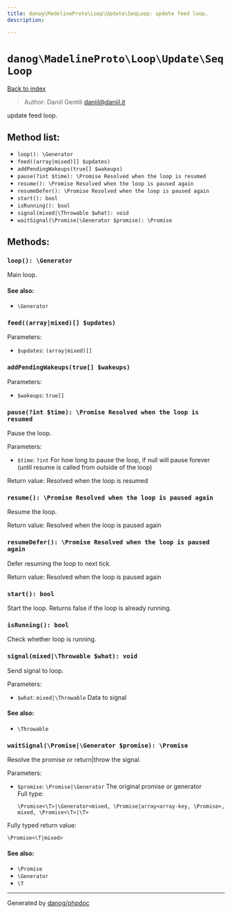 ```yaml
---
title: danog\MadelineProto\Loop\Update\SeqLoop: update feed loop.
description: 

---
```

# `danog\MadelineProto\Loop\Update\SeqLoop`
[Back to index](../../../../index.md)

> Author: Daniil Gentili <daniil@daniil.it>  
  

update feed loop.  




## Method list:
* `loop(): \Generator`
* `feed((array|mixed)[] $updates)`
* `addPendingWakeups(true[] $wakeups)`
* `pause(?int $time): \Promise Resolved when the loop is resumed`
* `resume(): \Promise Resolved when the loop is paused again`
* `resumeDefer(): \Promise Resolved when the loop is paused again`
* `start(): bool`
* `isRunning(): bool`
* `signal(mixed|\Throwable $what): void`
* `waitSignal(\Promise|\Generator $promise): \Promise`

## Methods:
### `loop(): \Generator`

Main loop.


#### See also: 
* `\Generator`




### `feed((array|mixed)[] $updates)`




Parameters:
* `$updates`: `(array|mixed)[]`   



### `addPendingWakeups(true[] $wakeups)`




Parameters:
* `$wakeups`: `true[]`   



### `pause(?int $time): \Promise Resolved when the loop is resumed`

Pause the loop.


Parameters:
* `$time`: `?int` For how long to pause the loop, if null will pause forever (until resume is called from outside of the loop)  


Return value: Resolved when the loop is resumed


### `resume(): \Promise Resolved when the loop is paused again`

Resume the loop.


Return value: Resolved when the loop is paused again


### `resumeDefer(): \Promise Resolved when the loop is paused again`

Defer resuming the loop to next tick.


Return value: Resolved when the loop is paused again


### `start(): bool`

Start the loop.
Returns false if the loop is already running.


### `isRunning(): bool`

Check whether loop is running.



### `signal(mixed|\Throwable $what): void`

Send signal to loop.


Parameters:
* `$what`: `mixed|\Throwable` Data to signal  


#### See also: 
* `\Throwable`




### `waitSignal(\Promise|\Generator $promise): \Promise`

Resolve the promise or return|throw the signal.


Parameters:
* `$promise`: `\Promise|\Generator` The original promise or generator  
  Full type:
  ```
  \Promise<\T>|\Generator<mixed, \Promise|array<array-key, \Promise>, mixed, \Promise<\T>|\T>
  ```


Fully typed return value:
```
\Promise<\T|mixed>
```
#### See also: 
* `\Promise`
* `\Generator`
* `\T`




---
Generated by [danog/phpdoc](https://phpdoc.daniil.it)
